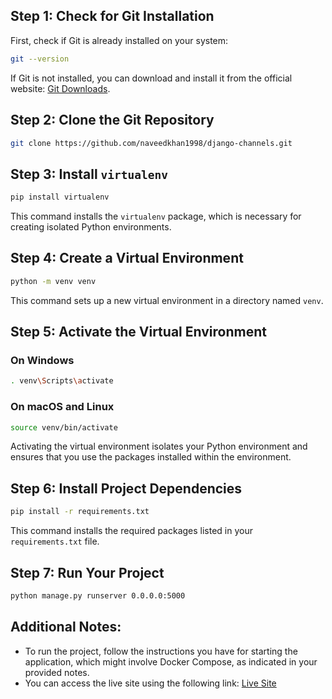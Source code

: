 ## Step 1: Check for Git Installation

First, check if Git is already installed on your system:

```bash
git --version
```

If Git is not installed, you can download and install it from the official website: [Git Downloads](https://git-scm.com/downloads).

## Step 2: Clone the Git Repository

```bash
git clone https://github.com/naveedkhan1998/django-channels.git
```

## Step 3: Install `virtualenv`

```bash
pip install virtualenv
```

This command installs the `virtualenv` package, which is necessary for creating isolated Python environments.

## Step 4: Create a Virtual Environment

```bash
python -m venv venv
```

This command sets up a new virtual environment in a directory named `venv`.

## Step 5: Activate the Virtual Environment

### On Windows

```bash
. venv\Scripts\activate
```

### On macOS and Linux

```bash
source venv/bin/activate
```

Activating the virtual environment isolates your Python environment and ensures that you use the packages installed within the environment.

## Step 6: Install Project Dependencies

```bash
pip install -r requirements.txt
```

This command installs the required packages listed in your `requirements.txt` file.

## Step 7: Run Your Project

```bash
python manage.py runserver 0.0.0.0:5000
```
## Additional Notes:

- To run the project, follow the instructions you have for starting the application, which might involve Docker Compose, as indicated in your provided notes.
- You can access the live site using the following link: [Live Site](https://application-fc.18klajjho232.ca-tor.codeengine.appdomain.cloud/)

